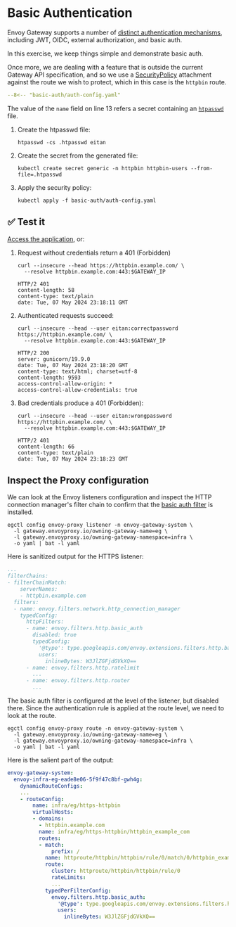 # Basic Authentication

Envoy Gateway supports a number of [distinct authentication mechanisms](https://gateway.envoyproxy.io/docs/api/extension_types/#securitypolicyspec), including JWT, OIDC, external authorization, and basic auth.

In this exercise, we keep things simple and demonstrate basic auth.

Once more, we are dealing with a feature that is outside the current Gateway API specification, and so we use a [SecurityPolicy](https://gateway.envoyproxy.io/docs/api/extension_types/#securitypolicy) attachment against the route we wish to protect, which in this case is the `httpbin` route.

```yaml linenums="1" hl_lines="13"
--8<-- "basic-auth/auth-config.yaml"
```

The value of the `name` field on line 13 refers a secret containing an [`htpasswd`](https://httpd.apache.org/docs/2.4/programs/htpasswd.html) file.

1. Create the htpasswd file:

    ```shell
    htpasswd -cs .htpasswd eitan
    ```

1. Create the secret from the generated file:

    ```shell
    kubectl create secret generic -n httpbin httpbin-users --from-file=.htpasswd
    ```

1. Apply the security policy:

    ```shell
    kubectl apply -f basic-auth/auth-config.yaml
    ```

## :white_check_mark: Test it

[Access the application](https://httpbin.example.com/), or:

1. Request without credentials return a 401 (Forbidden)

    ```shell
    curl --insecure --head https://httpbin.example.com/ \
      --resolve httpbin.example.com:443:$GATEWAY_IP
    ```

    ```console
    HTTP/2 401
    content-length: 58
    content-type: text/plain
    date: Tue, 07 May 2024 23:18:11 GMT
    ```

1. Authenticated requests succeed:

    ```shell
    curl --insecure --head --user eitan:correctpassword https://httpbin.example.com/ \
      --resolve httpbin.example.com:443:$GATEWAY_IP
    ```

    ```console
    HTTP/2 200
    server: gunicorn/19.9.0
    date: Tue, 07 May 2024 23:18:20 GMT
    content-type: text/html; charset=utf-8
    content-length: 9593
    access-control-allow-origin: *
    access-control-allow-credentials: true
    ```

1. Bad credentials produce a 401 (Forbidden):

    ```shell
    curl --insecure --head --user eitan:wrongpassword https://httpbin.example.com/ \
      --resolve httpbin.example.com:443:$GATEWAY_IP
    ```

    ```console
    HTTP/2 401
    content-length: 66
    content-type: text/plain
    date: Tue, 07 May 2024 23:18:23 GMT
    ```

## Inspect the Proxy configuration

We can look at the Envoy listeners configuration and inspect the HTTP connection manager's filter chain to confirm that the [basic auth filter](https://www.envoyproxy.io/docs/envoy/v1.30.1/configuration/http/http_filters/basic_auth_filter.html) is installed.

```shell
egctl config envoy-proxy listener -n envoy-gateway-system \
  -l gateway.envoyproxy.io/owning-gateway-name=eg \
  -l gateway.envoyproxy.io/owning-gateway-namespace=infra \
  -o yaml | bat -l yaml
```

Here is sanitized output for the HTTPS listener:

```yaml linenums="1" hl_lines="10-15"
...
filterChains:
- filterChainMatch:
    serverNames:
    - httpbin.example.com
  filters:
  - name: envoy.filters.network.http_connection_manager
    typedConfig:
      httpFilters:
      - name: envoy.filters.http.basic_auth
        disabled: true
        typedConfig:
          '@type': type.googleapis.com/envoy.extensions.filters.http.basic_auth.v3.BasicAuth
          users:
            inlineBytes: W3JlZGFjdGVkXQ==
      - name: envoy.filters.http.ratelimit
        ...
      - name: envoy.filters.http.router
        ...
```

The basic auth filter is configured at the level of the listener, but disabled there.
Since the authentication rule is applied at the route level, we need to look at the route.

```shell
egctl config envoy-proxy route -n envoy-gateway-system \
  -l gateway.envoyproxy.io/owning-gateway-name=eg \
  -l gateway.envoyproxy.io/owning-gateway-namespace=infra \
  -o yaml | bat -l yaml
```

Here is the salient part of the output:

```yaml linenums="1" hl_lines="19-23"
envoy-gateway-system:
  envoy-infra-eg-eade8e06-5f9f47c8bf-gwh4g:
    dynamicRouteConfigs:
    ...
    - routeConfig:
        name: infra/eg/https-httpbin
        virtualHosts:
        - domains:
          - httpbin.example.com
          name: infra/eg/https-httpbin/httpbin_example_com
          routes:
          - match:
              prefix: /
            name: httproute/httpbin/httpbin/rule/0/match/0/httpbin_example_com
            route:
              cluster: httproute/httpbin/httpbin/rule/0
              rateLimits:
              ...
            typedPerFilterConfig:
              envoy.filters.http.basic_auth:
                '@type': type.googleapis.com/envoy.extensions.filters.http.basic_auth.v3.BasicAuthPerRoute
                users:
                  inlineBytes: W3JlZGFjdGVkXQ==
```
